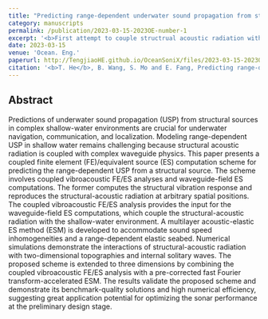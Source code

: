 ```yaml
---
title: "Predicting range-dependent underwater sound propagation from structural sources in shallow water using coupled finite element/equivalent source computations"
category: manuscripts
permalink: /publication/2023-03-15-2023OE-number-1
excerpt: '<b>First attempt to couple structrual acoustic radiation with 3D underwater sound propagation</b>'
date: 2023-03-15
venue: 'Ocean. Eng.'
paperurl: http://TengjiaoHE.github.io/OceanSoniX/files/2023-03-15-2023OE-number-1.pdf
citation: '<b>T. He</b>, B. Wang, S. Mo and E. Fang, Predicting range-dependent underwater sound propagation from structural sources in shallow water using coupled finite element/equivalent source computations, <i>Ocean. Eng.</i>, 272:113904 (2023) (https://doi.org/10.1016/j.oceaneng.2023.113904)'
---
```


## Abstract

Predictions of underwater sound propagation (USP) from structural sources in complex shallow-water environments are crucial for underwater navigation, communication, and localization. Modeling range-dependent USP in shallow water remains challenging because structural acoustic radiation is coupled with complex waveguide physics. This paper presents a coupled finite element (FE)/equivalent source (ES) computation scheme for predicting the range-dependent USP from a structural source. The scheme involves coupled vibroacoustic FE/ES analyses and waveguide-field ES computations. The former computes the structural vibration response and reproduces the structural-acoustic radiation at arbitrary spatial positions. The coupled vibroacoustic FE/ES analysis provides the input for the waveguide-field ES computations, which couple the structural-acoustic radiation with the shallow-water environment. A multilayer acoustic-elastic ES method (ESM) is developed to accommodate sound speed inhomogeneities and a range-dependent elastic seabed. Numerical simulations demonstrate the interactions of structural-acoustic radiation with two-dimensional topographies and internal solitary waves. The proposed scheme is extended to three dimensions by combining the coupled vibroacoustic FE/ES analysis with a pre-corrected fast Fourier transform-accelerated ESM. The results validate the proposed scheme and demonstrate its benchmark-quality solutions and high numerical efficiency, suggesting great application potential for optimizing the sonar performance at the preliminary design stage.

